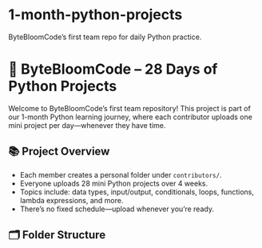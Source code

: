 # 1-month-python-projects
ByteBloomCode’s first team repo for daily Python practice.
# 🌱 ByteBloomCode – 28 Days of Python Projects

Welcome to ByteBloomCode’s first team repository! This project is part of our 1-month Python learning journey, where each contributor uploads one mini project per day—whenever they have time.

## 📚 Project Overview

- Each member creates a personal folder under `contributors/`.
- Everyone uploads 28 mini Python projects over 4 weeks.
- Topics include: data types, input/output, conditionals, loops, functions, lambda expressions, and more.
- There’s no fixed schedule—upload whenever you’re ready.

## 🗂️ Folder Structure

